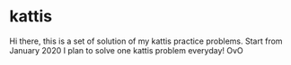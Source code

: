 # kattis
Hi there,
this is a set of solution of my kattis practice problems. 
Start from January 2020 I plan to solve one kattis problem everyday! OvO

